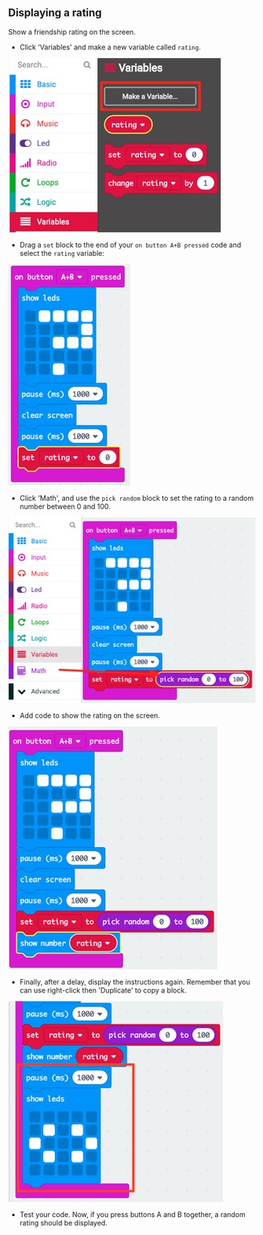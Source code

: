 ## Displaying a rating

Show a friendship rating on the screen.

+ Click 'Variables' and make a new variable called `rating`.

![צילום מסך](images/rate-rating.png)

+ Drag a `set` block to the end of your `on button A+B pressed` code and select the `rating` variable:

![צילום מסך](images/rate-rating-set.png)

+ Click 'Math', and use the `pick random` block to set the rating to a random number between 0 and 100.

![צילום מסך](images/rate-rating-random.png)

+ Add code to show the rating on the screen.

![צילום מסך](images/rate-rating-show.png)

+ Finally, after a delay, display the instructions again. Remember that you can use right-click then 'Duplicate' to copy a block.

![צילום מסך](images/rate-instruct.png)

+ Test your code. Now, if you press buttons A and B together, a random rating should be displayed.